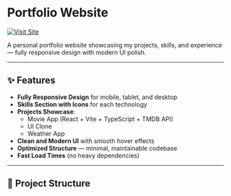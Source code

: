 # Portfolio Website

<a href="https://sandrogvenetadze.github.io/portfolio-website/" target="_blank">
  <img src="https://img.shields.io/badge/Visit%20Site-Live%20Demo-blue?style=for-the-badge&logo=githubpages" alt="Visit Site">
</a>

A personal portfolio website showcasing my projects, skills, and experience — fully responsive design with modern UI polish.

---

## ✨ Features

- **Fully Responsive Design** for mobile, tablet, and desktop
- **Skills Section with Icons** for each technology
- **Projects Showcase**:
  - Movie App (React + Vite + TypeScript + TMDB API)
  - UI Clone
  - Weather App
- **Clean and Modern UI** with smooth hover effects
- **Optimized Structure** — minimal, maintainable codebase
- **Fast Load Times** (no heavy dependencies)

---

## 📂 Project Structure
